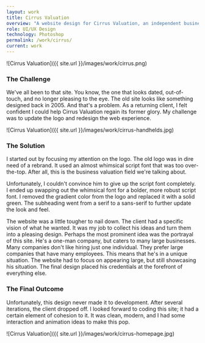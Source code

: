 ```yaml
---
layout: work
title: Cirrus Valuation
overview: "A website design for Cirrus Valuation, an independent business valuation firm. This company was comprised of one individual, so the design focused on a big business appearance with a small business charm. Unfortunately, this design never made it to development."
role: UI/UX Design
technology: Photoshop
permalink: /work/cirrus/
current: work
---
```

![Cirrus Valuation]({{ site.url }}/images/work/cirrus.png)

### The Challenge
We've all been to that site. You know, the one that looks dated, out-of-touch, and no longer pleasing to the eye. The old site looks like something designed back in 2005. And that's a problem. As a returning client, I felt confident I could help Cirrus Valuation regain its former glory. My challenge was to update the logo and redesign the web experience.

![Cirrus Valuation]({{ site.url }}/images/work/cirrus-handhelds.jpg)

### The Solution
I started out by focusing my attention on the logo. The old logo was in dire need of a rebrand. It used an almost whimsical script font that was too over-the-top. After all, this is the business valuation field we're talking about.

Unfortunately, I couldn't convince him to give up the script font completely. I ended up swapping out the whimsical font for a bolder, more robust script font. I removed the gradient color from the logo and replaced it with a solid green. The subheading went from a serif to a sans-serif to further update the look and feel.

The website was a little tougher to nail down. The client had a specific vision of what he wanted. It was my job to collect his ideas and turn them into a pleasing design. Perhaps the most prominent idea was the portrayal of this site. He's a one-man company, but caters to many large businesses. Many companies don't like hiring just one individual. They prefer large companies that have many employees. This means that he's in a unique situation. The website had to focus on appearing large, but still showcasing his situation. The final design placed his credentials at the forefront of everything else.

### The Final Outcome
Unfortunately, this design never made it to development. After several iterations, the client dropped off. I looked forward to coding this site; it had a certain element of cohesion to it. It was clean, modern, and I had some interaction and animation ideas to make this pop.

![Cirrus Valuation]({{ site.url }}/images/work/cirrus-homepage.jpg)